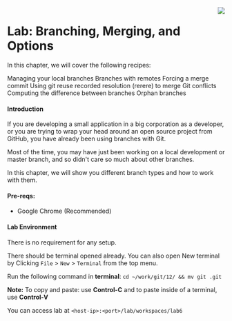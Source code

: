 <img align="right" src="../logo-small.png">

# Lab: Branching, Merging, and Options
In this chapter, we will cover the following recipes:

Managing your local branches
Branches with remotes
Forcing a merge commit
Using git reuse recorded resolution (rerere) to merge Git conflicts
Computing the difference between branches
Orphan branches

#### Introduction
If you are developing a small application in a big corporation as a developer, or you are trying to wrap your head around an open source project from GitHub, you have already been using branches with Git.

Most of the time, you may have just been working on a local development or master branch, and so didn't care so much about other branches.

In this chapter, we will show you different branch types and how to work with them.

#### Pre-reqs:
- Google Chrome (Recommended)

#### Lab Environment
There is no requirement for any setup.

There should be terminal opened already. You can also open New terminal by Clicking `File` > `New` > `Terminal` from the top menu.

Run the following command in **terminal**:
`cd ~/work/git/12/ && mv git .git`

**Note:** To copy and paste: use **Control-C** and to paste inside of a terminal, use **Control-V**

You can access lab at `<host-ip>:<port>/lab/workspaces/lab6`

